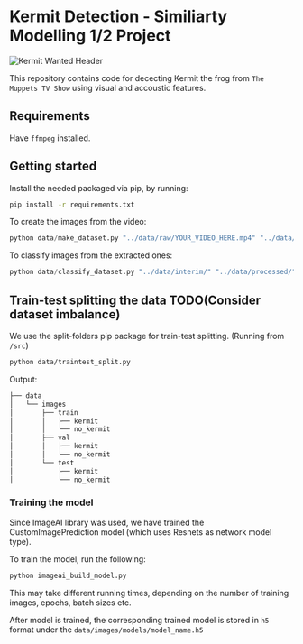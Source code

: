 # Kermit Detection - Similiarty Modelling 1/2 Project

![Kermit Wanted Header](https://vignette.wikia.nocookie.net/muppet/images/0/05/Iflorist_1.jpg)

This repository contains code for dececting Kermit the frog from `The Muppets TV Show` using visual and accoustic features.

## Requirements

Have `ffmpeg` installed.

## Getting started

Install the needed packaged via pip, by running:

```bash
pip install -r requirements.txt
```

To create the images from the video:
```python
python data/make_dataset.py "../data/raw/YOUR_VIDEO_HERE.mp4" "../data/interim/"
```

To classify images from the extracted ones:
```python
python data/classify_dataset.py "../data/interim/" "../data/processed/"
```

## Train-test splitting the data TODO(Consider dataset imbalance)

We use the split-folders pip package for train-test splitting. (Running from `/src`)

```bash
python data/traintest_split.py
```

Output:

```bash
├── data
│	└── images
│		├── train
│		│	├── kermit
│		│	└── no_kermit
│		├── val
│		│	├── kermit
│		│	└── no_kermit
│		└── test
│			├── kermit
│			└── no_kermit
```

### Training the model

Since ImageAI library was used, we have trained the CustomImagePrediction model (which uses Resnets as 
network model type).

To train the model, run the following:

```bash
python imageai_build_model.py
```

This may take different running times, depending on the number of training images, epochs, batch sizes etc.

            
After model is trained, the corresponding trained model is stored in `h5` format under 
 the `data/images/models/model_name.h5`